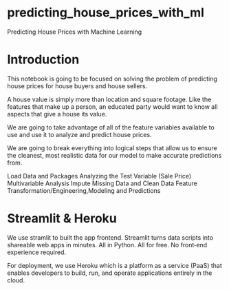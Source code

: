 # predicting_house_prices_with_ml

Predicting House Prices with Machine Learning

# Introduction
This notebook is going to be focused on solving the problem of predicting house prices for house buyers and house sellers.

A house value is simply more than location and square footage. Like the features that make up a person, an educated party would want to know all aspects that give a house its value.

We are going to take advantage of all of the feature variables available to use and use it to analyze and predict house prices.

We are going to break everything into logical steps that allow us to ensure the cleanest, most realistic data for our model to make accurate predictions from.

Load Data and Packages
Analyzing the Test Variable (Sale Price)
Multivariable Analysis
Impute Missing Data and Clean Data
Feature Transformation/Engineering,Modeling and Predictions


# Streamlit & Heroku

We use stramlit to built the app frontend. Streamlit turns data scripts into shareable web apps in minutes.
All in Python. All for free. No front‑end experience required.

For deployment, we use Heroku which is a platform as a service (PaaS) that enables developers to build, run, and operate applications entirely in the cloud.